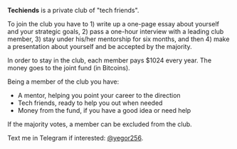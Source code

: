 **Techiends** is a private club of "tech friends".

To join the club you have to 1) write up a one-page essay about yourself
and your strategic goals, 2) pass a one-hour interview with a
leading club member, 3) stay under his/her mentorship for six months,
and then 4) make a presentation about yourself and be accepted by the majority.

In order to stay in the club, each member pays $1024 every year.
The money goes to the joint fund (in Bitcoins).

Being a member of the club you have:

  * A mentor, helping you point your career to the direction
  * Tech friends, ready to help you out when needed
  * Money from the fund, if you have a good idea or need help

If the majority votes, a member can be excluded from the club.

Text me in Telegram if interested: [@yegor256](https://t.me/yegor256).
